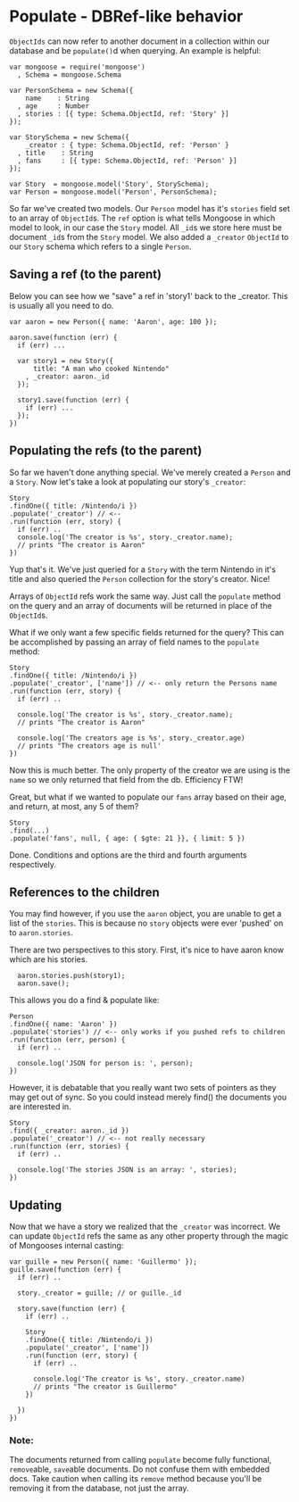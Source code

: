 Populate - DBRef-like behavior
=============================================

`ObjectIds` can now refer to another document in a collection within our database and be `populate()`d when querying. An example is helpful:

    var mongoose = require('mongoose')
      , Schema = mongoose.Schema

    var PersonSchema = new Schema({
        name    : String
      , age     : Number
      , stories : [{ type: Schema.ObjectId, ref: 'Story' }]
    });

    var StorySchema = new Schema({
        _creator : { type: Schema.ObjectId, ref: 'Person' }
      , title    : String
      , fans     : [{ type: Schema.ObjectId, ref: 'Person' }]
    });

    var Story  = mongoose.model('Story', StorySchema);
    var Person = mongoose.model('Person', PersonSchema);

So far we've created two models. Our `Person` model has it's `stories` field set to an array of `ObjectId`s. The `ref` option is what tells Mongoose in which model to look, in our case the `Story` model. All `_id`s we store here must be document `_id`s from the `Story` model. We also added a `_creator` `ObjectId` to our `Story` schema which refers to a single `Person`.

## Saving a ref (to the parent)

Below you can see how we "save" a ref in 'story1' back to the _creator.  This 
is usually all you need to do.


    var aaron = new Person({ name: 'Aaron', age: 100 });

    aaron.save(function (err) {
      if (err) ...

      var story1 = new Story({
          title: "A man who cooked Nintendo"
        , _creator: aaron._id
      });

      story1.save(function (err) {
        if (err) ...
      });
    })

## Populating the refs (to the parent)

So far we haven't done anything special. We've merely created a `Person` and a `Story`. Now let's take a look at populating our story's `_creator`:

    Story
    .findOne({ title: /Nintendo/i })
    .populate('_creator') // <--
    .run(function (err, story) {
      if (err) ..
      console.log('The creator is %s', story._creator.name);
      // prints "The creator is Aaron"
    })

Yup that's it. We've just queried for a `Story` with the term Nintendo in it's title and also queried the `Person` collection for the story's creator. Nice!

Arrays of `ObjectId` refs work the same way. Just call the `populate` method on the query and an array of documents will be returned in place of the `ObjectId`s.

What if we only want a few specific fields returned for the query? This can be accomplished by passing an array of field names to the `populate` method:

    Story
    .findOne({ title: /Nintendo/i })
    .populate('_creator', ['name']) // <-- only return the Persons name
    .run(function (err, story) {
      if (err) ..

      console.log('The creator is %s', story._creator.name);
      // prints "The creator is Aaron"

      console.log('The creators age is %s', story._creator.age)
      // prints "The creators age is null'
    })

Now this is much better. The only property of the creator we are using is the `name` so we only returned that field from the db. Efficiency FTW!

Great, but what if we wanted to populate our `fans` array based on their age, and return, at most, any 5 of them?

    Story
    .find(...)
    .populate('fans', null, { age: { $gte: 21 }}, { limit: 5 })

Done. Conditions and options are the third and fourth arguments respectively.


## References to the children

You may find however, if you use the `aaron` object, you are unable to get a list of the `stories`.  This is because no `story` objects were ever 'pushed' on to `aaron.stories`.

There are two perspectives to this story.  First, it's nice to have aaron know which are his stories.

      aaron.stories.push(story1);
      aaron.save();

This allows you do a find & populate like:

    Person
    .findOne({ name: 'Aaron' })
    .populate('stories') // <-- only works if you pushed refs to children
    .run(function (err, person) {
      if (err) ..

      console.log('JSON for person is: ', person);
    })

However, it is debatable that you really want two sets of pointers as they may get out of sync.  So you could instead merely find() the documents you are interested in.

    Story
    .find({ _creator: aaron._id })
    .populate('_creator') // <-- not really necessary
    .run(function (err, stories) {
      if (err) ..

      console.log('The stories JSON is an array: ', stories);
    })

## Updating

Now that we have a story we realized that the `_creator` was incorrect. We can update `ObjectId` refs the same as any other property through the magic of Mongooses internal casting:

    var guille = new Person({ name: 'Guillermo' });
    guille.save(function (err) {
      if (err) ..

      story._creator = guille; // or guille._id

      story.save(function (err) {
        if (err) ..

        Story
        .findOne({ title: /Nintendo/i })
        .populate('_creator', ['name'])
        .run(function (err, story) {
          if (err) ..

          console.log('The creator is %s', story._creator.name)
          // prints "The creator is Guillermo"
        })

      })
    })

### Note:

The documents returned from calling `populate` become fully functional, `remove`able, `save`able documents. Do not confuse them with embedded docs. Take caution when calling its `remove` method because you'll be removing it from the database, not just the array.
